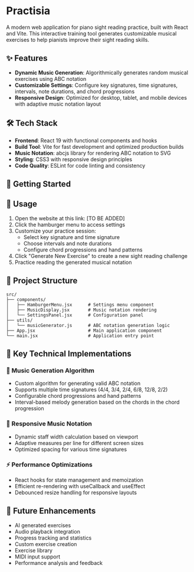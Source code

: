 # Practisia

A modern web application for piano sight reading practice, built with React and Vite. This interactive training tool generates customizable musical exercises to help pianists improve their sight reading skills.

## ✨ Features

- **Dynamic Music Generation**: Algorithmically generates random musical exercises using ABC notation
- **Customizable Settings**: Configure key signatures, time signatures, intervals, note durations, and chord progressions
- **Responsive Design**: Optimized for desktop, tablet, and mobile devices with adaptive music notation layout

## 🛠️ Tech Stack

- **Frontend**: React 19 with functional components and hooks
- **Build Tool**: Vite for fast development and optimized production builds
- **Music Notation**: abcjs library for rendering ABC notation to SVG
- **Styling**: CSS3 with responsive design principles
- **Code Quality**: ESLint for code linting and consistency

## 🚀 Getting Started

## 📖 Usage

1. Open the website at this link: [TO BE ADDED]
2. Click the hamburger menu to access settings
3. Customize your practice session:
   - Select key signature and time signature
   - Choose intervals and note durations
   - Configure chord progressions and hand patterns
4. Click "Generate New Exercise" to create a new sight reading challenge
5. Practice reading the generated musical notation

## 📁 Project Structure

```
src/
├── components/
│   ├── HamburgerMenu.jsx      # Settings menu component
│   ├── MusicDisplay.jsx       # Music notation rendering
│   └── SettingsPanel.jsx      # Configuration panel
├── utils/
│   └── musicGenerator.js      # ABC notation generation logic
├── App.jsx                    # Main application component
└── main.jsx                   # Application entry point
```

## 🔧 Key Technical Implementations

### 🎵 Music Generation Algorithm
- Custom algorithm for generating valid ABC notation
- Supports multiple time signatures (4/4, 3/4, 2/4, 6/8, 12/8, 2/2)
- Configurable chord progressions and hand patterns
- Interval-based melody generation based on the chords in the chord progression

### 📱 Responsive Music Notation
- Dynamic staff width calculation based on viewport
- Adaptive measures per line for different screen sizes
- Optimized spacing for various time signatures

### ⚡ Performance Optimizations
- React hooks for state management and memoization
- Efficient re-rendering with useCallback and useEffect
- Debounced resize handling for responsive layouts

## 🔮 Future Enhancements

- AI generated exercises
- Audio playback integration
- Progress tracking and statistics
- Custom exercise creation
- Exercise library
- MIDI input support
- Performance analysis and feedback

